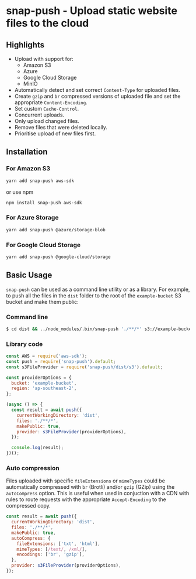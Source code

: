# snap-push - Upload static website files to the cloud

## Highlights

- Upload with support for:
  - Amazon S3
  - Azure
  - Google Cloud Storage
  - MinIO
- Automatically detect and set correct `Content-Type` for uploaded files.
- Create `gzip` and `br` compressed versions of uploaded file and set the appropriate `Content-Encoding`.
- Set custom `Cache-Control`.
- Concurrent uploads.
- Only upload changed files.
- Remove files that were deleted locally.
- Prioritise upload of new files first.

## Installation

### For Amazon S3

```bash
yarn add snap-push aws-sdk
```

or use npm

```bash
npm install snap-push aws-sdk
```

### For Azure Storage

```bash
yarn add snap-push @azure/storage-blob
```

### For Google Cloud Storage

```bash
yarn add snap-push @google-cloud/storage
```

## Basic Usage

`snap-push` can be used as a command line utility or as a library. For example, to push all the files in the `dist` folder to the root of the `example-bucket` S3 bucket and make them public:

### Command line

```bash
$ cd dist && ../node_modules/.bin/snap-push './**/*' s3://example-bucket --public
```

### Library code

```js
const AWS = require('aws-sdk');
const push = require('snap-push').default;
const s3FileProvider = require('snap-push/dist/s3').default;

const providerOptions = {
  bucket: 'example-bucket',
  region: 'ap-southeast-2',
};

(async () => {
  const result = await push({
    currentWorkingDirectory: 'dist',
    files: './**/*',
    makePublic: true,
    provider: s3FileProvider(providerOptions),
  });

  console.log(result);
})();
```

### Auto compression

Files uploaded with specific `fileExtensions` or `mimeTypes` could be automatically compressed with `br` (Brotli) and/or `gzip` (GZip) using the `autoCompress` option. This is useful when used in conjuction with a CDN with rules to route requests with the appropriate `Accept-Encoding` to the compressed copy.

```js
const result = await push({
  currentWorkingDirectory: 'dist',
  files: './**/*',
  makePublic: true,
  autoCompress: {
    fileExtensions: ['txt', 'html'],
    mimeTypes: [/text/, /xml/],
    encodings: ['br', 'gzip'],
  },
  provider: s3FileProvider(providerOptions),
});
```
